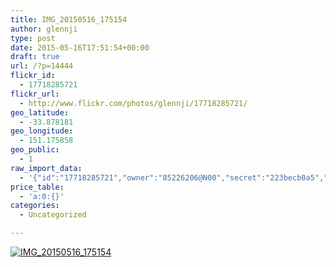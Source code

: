 ```yaml
---
title: IMG_20150516_175154
author: glennji
type: post
date: 2015-05-16T17:51:54+00:00
draft: true
url: /?p=14444
flickr_id:
  - 17718285721
flickr_url:
  - http://www.flickr.com/photos/glennji/17718285721/
geo_latitude:
  - -33.878181
geo_longitude:
  - 151.175858
geo_public:
  - 1
raw_import_data:
  - '{"id":"17718285721","owner":"85226206@N00","secret":"223becb0a5","server":"8733","farm":9,"title":"IMG_20150516_175154","ispublic":0,"isfriend":0,"isfamily":0,"description":{"_content":""},"dateupload":"1431762751","lastupdate":"1431762761","datetaken":"2015-05-16 17:51:54","datetakengranularity":"0","datetakenunknown":"0","ownername":"glennji","tags":"","machine_tags":"","originalsecret":"eab35d98dd","originalformat":"jpg","latitude":"-33.878181","longitude":"151.175858","accuracy":"16","context":0,"place_id":"qRcYmO1QUrMZuclZ","woeid":"1094076","geo_is_family":0,"geo_is_friend":0,"geo_is_contact":0,"geo_is_public":0,"media":"photo","media_status":"ready","url_o":"https://farm9.staticflickr.com/8733/17718285721_eab35d98dd_o.jpg","height_o":"4160","width_o":"3120"}'
price_table:
  - 'a:0:{}'
categories:
  - Uncategorized

---
```

<p class="flickr-image">
  <a href="http://www.flickr.com/photos/glennji/17718285721/" class="flickr-link"><img src="http://i0.wp.com/glennji.com/wp-content/uploads/2015/05/17718285721_eab35d98dd_o.jpg?fit=1024%2C1024" width="" height="" alt="IMG_20150516_175154" class="keyring-img" /></a>
</p>
